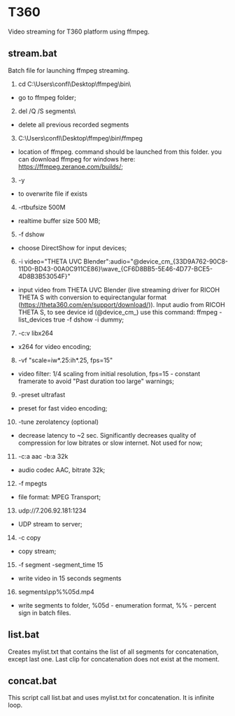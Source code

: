 # T360
Video streaming for T360 platform using ffmpeg.

## stream.bat 
Batch file for launching ffmpeg streaming.

1. cd C:\Users\confl\Desktop\ffmpeg\bin\
 - go to ffmpeg folder;

2. del /Q /S segments\
 - delete all previous recorded segments

3. C:\Users\confl\Desktop\ffmpeg\bin\ffmpeg
 - location of ffmpeg. command should be launched from this folder. you can download ffmpeg for windows here: https://ffmpeg.zeranoe.com/builds/;

3. -y 
 - to overwrite file if exists

4. -rtbufsize 500M
 - realtime buffer size 500 MB;

5. -f dshow
 - choose DirectShow for input devices;

6. -i video="THETA UVC Blender":audio="@device_cm_{33D9A762-90C8-11D0-BD43-00A0C911CE86}\wave_{CF6D8BB5-5E46-4D77-BCE5-4D8B3B53054F}"
 - input video from THETA UVC Blender (live streaming driver for RICOH THETA S with conversion to equirectangular format (https://theta360.com/en/support/download/)). Input audio from RICOH THETA S, to see device id (@device_cm_) use this command: ffmpeg -list_devices true -f dshow -i dummy;

7. -c:v libx264
 - x264 for video encoding;

8. -vf "scale=iw*.25:ih*.25, fps=15"
 - video filter: 1/4 scaling from initial resolution, fps=15 - constant framerate to avoid "Past duration too large" warnings;

9. -preset ultrafast
 - preset for fast video encoding;

10. -tune zerolatency (optional)
 - decrease latency to ~2 sec. Significantly decreases quality of compression for low bitrates or slow internet. Not used for now;

11. -c:a aac -b:a 32k
 - audio codec AAC, bitrate 32k;

12. -f mpegts
 - file format: MPEG Transport;

13. udp://7.206.92.181:1234
 - UDP stream to server;

14. -c copy
 - copy stream;

15. -f segment -segment_time 15
 - write video in 15 seconds segments

16. segments\pp%%05d.mp4
 - write segments to folder, %05d - enumeration format, %% - percent sign in batch files.

## list.bat
Creates mylist.txt that contains the list of all segments for concatenation, except last one. Last clip for concatenation does not exist at the moment.

## concat.bat
This script call list.bat and uses mylist.txt for concatenation. It is infinite loop.
